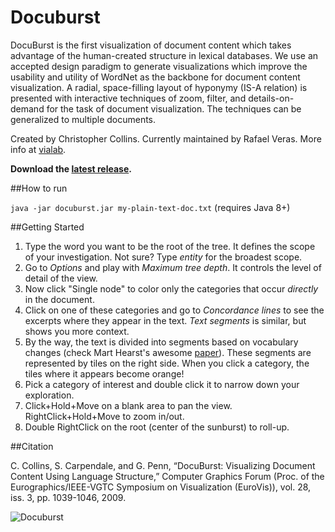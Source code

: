 # Docuburst

DocuBurst is the first visualization of document content which takes advantage of the human-created structure in lexical databases. We use an accepted design paradigm to generate visualizations which improve the usability and utility of WordNet as the backbone for document content visualization. A radial, space-filling layout of hyponymy (IS-A relation) is presented with interactive techniques of zoom, filter, and details-on-demand for the task of document visualization. The techniques can be generalized to multiple documents.

Created by Christopher Collins. Currently maintained by Rafael Veras. More info at [vialab](http://vialab.science.uoit.ca/portfolio/docuburst).

**Download the [latest release](https://github.com/vialab/docuburst-desktop/releases/download/v1.0-alpha/docuburst-v1.0-alpha.jar).**

##How to run

`java -jar docuburst.jar my-plain-text-doc.txt` (requires Java 8+)

##Getting Started

1. Type the word you want to be the root of the tree. It defines the scope of your investigation. Not sure? Type *entity* for the broadest scope.
2. Go to *Options* and play with *Maximum tree depth*. It controls the level of detail of the view.
3. Now click "Single node" to color only the categories that occur *directly* in the document. 
4. Click on one of these categories and go to *Concordance lines* to see the excerpts where they appear in the text. *Text segments* is similar, but shows you more context.
5. By the way, the text is divided into segments based on vocabulary changes (check Mart Hearst's awesome [paper](http://people.ischool.berkeley.edu/~hearst/papers/cl-texttiling97.pdf)). These segments are represented by tiles on the right side. When you click a category, the tiles where it appears become orange!
6. Pick a category of interest and double click it to narrow down your exploration.
7. Click+Hold+Move on a blank area to pan the view. RightClick+Hold+Move to zoom in/out.
8. Double RightClick on the root (center of the sunburst) to roll-up.

##Citation

C. Collins, S. Carpendale, and G. Penn, “DocuBurst: Visualizing Document Content Using Language Structure,” Computer Graphics Forum (Proc. of the Eurographics/IEEE-VGTC Symposium on Visualization (EuroVis)), vol. 28, iss. 3, pp. 1039-1046, 2009. 

![Docuburst](http://vialab.science.uoit.ca/wp-content/uploads/2011/12/docuburst_idea_search_pl1.png)



